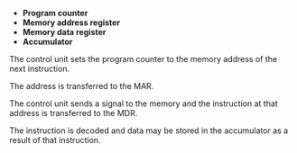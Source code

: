 
- **Program counter**
- **Memory address register**
- **Memory data register**
- **Accumulator**

The control unit sets the program counter to the memory address of the next instruction.

The address is transferred to the MAR.

The control unit sends a signal to the memory and the instruction at that address is transferred to the MDR.

The instruction is decoded and data may be stored in the accumulator as a result of that instruction.


